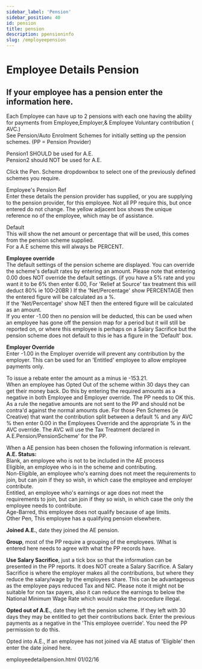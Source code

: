 ```yaml
---
sidebar_label: 'Pension'
sidebar_position: 40
id: pension
title: pension
description: ppensioninfo
slug: /employeepension
---
```


# Employee Details Pension

## If your employee has a pension enter the information here.
Each Employee can have up to 2 pensions with each one having the ability for payments from Employee,Employer,& Employee Voluntary contribution ( AVC.)\
See Pension/Auto Enrolment Schemes  for initially setting up the pension schemes. (PP = Pension Provider)

Pension1 SHOULD be used for A.E.\
Pension2 should NOT be used for A.E.


Click the Pen. Scheme dropdownbox to select one of the previously defined schemes you require.

Employee's Pension Ref\
Enter these details the pension provider has supplied, or you are supplying to the pension provider, for this employee. Not all PP require this, but once entered do not change. The yellow adjacent box shows the unique reference no of the employee, which may be of assistance.

Default\
This will show the net amount or percentage that will be used, this comes from the pension scheme supplied.\
For a A.E scheme this will always be PERCENT.

**Employee override**\
The default settings of the pension scheme are displayed. You can override the scheme's default rates by entering an amount. Please note that entering 0.00 does NOT override the default settings. (if you have a 5% rate and you want it to be 6% then enter 6.00, For 'Relief at Source' tax treatment this will deduct 80% ie 100-20BR )
If the 'Net/Percentage' show PERCENTAGE then the entered figure will be calculated as a %.\
If the 'Net/Percentage' show NET then the entered figure will be calculated as an amount.\
If you enter -1.00 then no pension will be deducted, this can be used when an employee has gone off the pension map for a period but it will still be reported on, or where this employee is perhaps on a Salary Sacrifice but the pension scheme does not default to this ie has a figure in the 'Default' box.

**Employer Override**\
Enter -1.00 in the Employer override will prevent any contribution by the employer. 
This can be used for an 'Entitled' employee to allow employee payments only.

To issue a rebate enter the amount as a minus ie -153.21.\
When an employee has Opted Out of the scheme within 30 days they can get their money back. Do this by entering the required amounts as a negative in both Employee and Employer override. The PP needs to OK this. As a rule the negative amounts are not sent to the PP and should not be contra'd against the normal amounts due.
For those Pen Schemes (ie Creative) that want the contribution split between a default % and any AVC % then enter 0.00 in the Employees Override and the appropriate % in the AVC override. The AVC will use the Tax Treatment declared in A.E.Pension/PensionScheme' for the PP.

When a AE pension has been chosen the following information is relevant.\
**A.E. Status:**\
Blank, an employee who is not to be included in the AE process\
Eligible, an employee who is in the scheme and contributing.\
Non-Eligible, an employee who's earning does not meet the requirements to join, but can join if they so wish, in which case the employee and employer contribute.\
Entitled, an employee who's earnings or age does not meet the requirements to join, but can join if they so wish, in which case the only the employee needs to contribute.\
Age-Barred, this employee does not qualify because of age limits.\
Other Pen, This employee has a qualifying pension elsewhere.

**Joined A.E.**, date they joined the AE pension.

**Group**, most of the PP require a grouping of the employees. \What is entered here needs to agree with what the PP records have.

**Use Salary Sacrifice**, just a tick box so that the information can be presented in the PP reports. It does NOT create a Salary Sacrifice. A Salary Sacrifice is where the employer makes all the contributions, but where they reduce the salary/wage by the employees share. This can be advantageous as the employee pays reduced Tax and NIC. Please note it might not be suitable for non tax payers, also it can reduce the earnings to below the National Minimum Wage Rate which would make the procedure illegal.

**Opted out of A.E.**, date they left the pension scheme. If they left with 30 days they may be entitled to get their contributions back. Enter the previous payments as a negative in the 'This employee override'. You need the PP permission to do this.

Opted into A.E., If an employee has not joined via AE status of 'Eligible' then enter the date joined here.




employeedetailpension.html 01/02/16